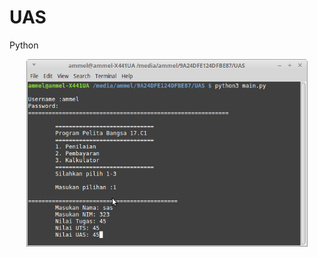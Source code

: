 # UAS
Python
<p align="center">
<img src="https://github.com/Ammelya/UAS/blob/master/ammel.png" width="450" height="300" />
</p>
